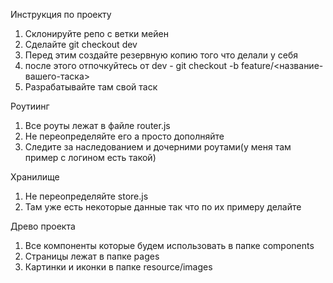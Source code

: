 Инструкция по проекту

1) Склонируйте репо с ветки мейен
2) Cделайте git checkout dev
3) Перед этим создайте резервную копию того что делали у себя
4) после этого отпочкуйтесь от dev - git checkout -b feature/<название-вашего-таска>
5) Разрабатывайте там свой таск

Роутиинг
1) Все роуты лежат в файле router.js
2) Не переопределяйте его а просто дополняйте
3) Следите за наследованием и дочерними роутами(у меня там пример с логином есть такой)

Хранилище
1) Не переопределяйте store.js
2) Там уже есть некоторые данные так что по их примеру делайте

Древо проекта
1) Все компоненты которые будем использовать в папке components
2) Страницы лежат в папке pages
3) Картинки и иконки в папке resource/images
